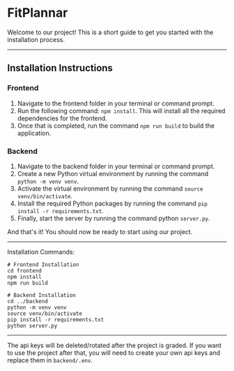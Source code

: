 # FitPlannar

Welcome to our project! This is a short guide to get you started with the installation process.

---

## Installation Instructions

### Frontend

1. Navigate to the frontend folder in your terminal or command prompt.
2. Run the following command: `npm install`. This will install all the required dependencies for the frontend.
3. Once that is completed, run the command `npm run build` to build the application.

### Backend

1. Navigate to the backend folder in your terminal or command prompt.
2. Create a new Python virtual environment by running the command `python -m venv venv`.
3. Activate the virtual environment by running the command `source venv/bin/activate`.
4. Install the required Python packages by running the command `pip install -r requirements.txt`.
5. Finally, start the server by running the command python `server.py`.

And that's it! You should now be ready to start using our project.

---

Installation Commands:

```
# Frontend Installation
cd frontend
npm install
npm run build

# Backend Installation
cd ../backend
python -m venv venv
source venv/bin/activate
pip install -r requirements.txt
python server.py
```

---

The api keys will be deleted/rotated after the project is graded. If you want to use the project after that, you will need to create your own api keys and replace them in `backend/.env`.
